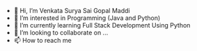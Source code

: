 - 👋 Hi, I’m Venkata Surya Sai Gopal Maddi
- 👀 I’m interested in Programming (Java and Python)
- 🌱 I’m currently learning Full Stack Development Using Python
- 💞️ I’m looking to collaborate on ...
- 📫 How to reach me 

<!---
saigopalmaddi91/saigopalmaddi91 is a ✨ special ✨ repository because its `README.md` (this file) appears on your GitHub profile.
You can click the Preview link to take a look at your changes.
--->

